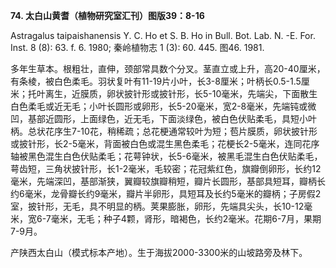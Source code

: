 **74. 太白山黄耆（植物研究室汇刊）图版39：8-16**

Astragalus taipaishanensis Y. C. Ho et S. B. Ho in Bull. Bot. Lab. N. -E. For. Inst. 8 (8): 63. f. 6. 1980; 秦岭植物志 1 (3): 60. 445. 图46. 1981.

多年生草本。根粗壮，直伸，颈部常具数个分叉。茎直立或上升，高20-40厘米，有条棱，被白色柔毛。羽状复叶有11-19片小叶，长3-8厘米；叶柄长0.5-1.5厘米；托叶离生，近膜质，卵状披针形或披针形，长5-10毫米，先端尖，下面散生白色柔毛或近无毛；小叶长圆形或卵形，长5-20毫米，宽2-8毫米，先端钝或微凹，基部近圆形，上面绿色，近无毛，下面淡绿色，被白色伏贴柔毛，具短小叶柄。总状花序生7-10花，稍稀疏；总花梗通常较叶为短；苞片膜质，卵状披针形或披针形，长2-5毫米，背面被白色或混生黑色柔毛；花梗长2-5毫米，连同花序轴被黑色混生白色伏贴柔毛；花萼钟状，长5-6毫米，被黑毛混生白色伏贴柔毛，萼齿短，三角状披针形，长1-2毫米，毛较密；花冠紫红色，旗瓣倒卵形，长约12毫米，先端深凹，基部渐狭，翼瓣较旗瓣稍短，瓣片长圆形，基部具短耳，瓣柄长约6毫米，龙骨瓣长约9毫米，瓣片半卵形，具短耳及长约5毫米的瓣柄；子房假2室，披针形，无毛，具不明显的柄。荚果膨胀，卵形，先端具尖头，长10-12毫米，宽6-7毫米，无毛；种子4颗，肾形，暗褐色，长约2毫米。花期6-7月，果期7-9月。

产陕西太白山（模式标本产地）。生于海拔2000-3300米的山坡路旁及林下。
